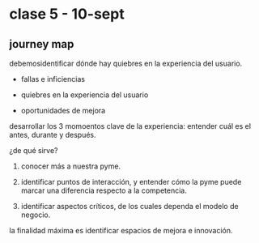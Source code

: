 # clase 5 - 10-sept

## journey map

debemosidentificar dónde hay quiebres en la experiencia del usuario.

- fallas e inficiencias

- quiebres en la experiencia del usuario

- oportunidades de mejora

desarrollar los 3 momoentos clave de la experiencia: entender cuál es el antes, durante y después.

¿de qué sirve?

1. conocer más a nuestra pyme.

2. identificar puntos de interacción, y entender cómo la pyme puede marcar una diferencia respecto a la competencia.

3. identificar aspectos críticos, de los cuales dependa el modelo de negocio.

la finalidad máxima es identificar espacios de mejora e innovación.